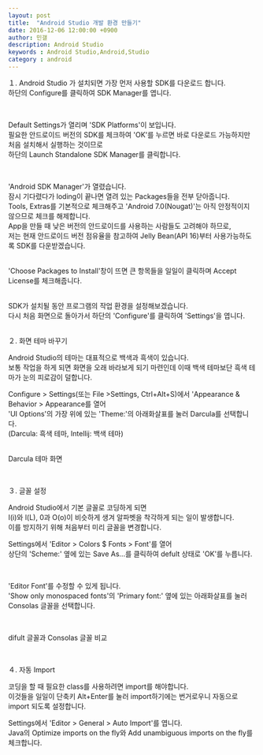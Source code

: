 ```yaml
---
layout: post
title:  "Android Studio 개발 환경 만들기"
date: 2016-12-06 12:00:00 +0900
author: 민갤
description: Android Studio 
keywords : Android Studio,Android,Studio
category : android
---
```


１. Android Studio 가 설치되면 가장 먼저 사용할 SDK를 다운로드 합니다.<br>하단의 <span class="blue">Configure</span>를 클릭하여 <span class="blue">SDK Manager</span>를 엽니다.<br>

<p class="t_center w50"><amp-img src="{{ "/img/post03/android18.jpg" | prepend: site.baseurl }}" alt="안드로이드 스튜디오 메뉴창" width="662" height="648" layout="responsive"></amp-img></p><br>

Default Settings가 열리며 'SDK Platforms'이 보입니다.<br>
필요한 안드로이드 버전의 SDK를 체크하여 'OK'를 누르면 바로 다운로드 가능하지만 처음 설치해서 실행하는 것이므로<br>
하단의 <span class="blue">Launch Standalone SDK Manager</span>를 클릭합니다.<br>

<p class="t_center w50"><amp-img src="{{ "/img/post03/android19.jpg" | prepend: site.baseurl }}" alt="안드로이드 스튜디오 환경설정" width="1023" height="695" layout="responsive"></amp-img></p><br>

'Android SDK Manager'가 열렸습니다.<br>
잠시 기다렸다가 loding이 끝나면 열려 있는 Packages들을 전부 닫아줍니다.<br>
<span class="blue">Tools</span>, <span class="blue">Extras</span>를 기본적으로 체크해주고 'Android 7.0(Nougat)'는 아직 안정적이지 않으므로 체크를 해제합니다.<br>
App을 만들 때 낮은 버전의 안드로이드를 사용하는 사람들도 고려해야 하므로,<br>
저는 현재 안드로이드 버전 점유율을 참고하여 Jelly Bean(API 16)부터 사용가능하도록 SDK를 다운받겠습니다.<br>

<p class="t_center w50"><amp-img src="{{ "/img/post03/android20.jpg" | prepend: site.baseurl }}" alt="SDK Manager" width="686" height="641" layout="responsive"></amp-img></p><br>
'Choose Packages to Install'창이 뜨면 큰 항목들을 일일이 클릭하며 <span class="blue">Accept License</span>를 체크해줍니다.<br>

<p class="t_center w50"><amp-img src="{{ "/img/post03/android21.jpg" | prepend: site.baseurl }}" alt="Choose Packages to Install" width="726" height="463" layout="responsive"></amp-img></p>
<p class="t_center w50"><amp-img src="{{ "/img/post03/android22.jpg" | prepend: site.baseurl }}" alt="Downloading Android SDK" width="686" height="641" layout="responsive"></amp-img></p><br>
SDK가 설치될 동안 프로그램의 작업 환경을 설정해보겠습니다.<br>
다시 처음 화면으로 돌아가서 하단의 'Configure'를 클릭하여 'Settings'을 엽니다.<br><br>

２. 화면 테마 바꾸기<br>

Android Studio의 테마는 대표적으로 백색과 흑색이 있습니다.<br>
보통 작업을 하게 되면 화면을 오래 바라보게 되기 마련인데 이때 백색 테마보단 흑색 테마가 눈의 피로감이 덜합니다.<br>

Configure > Settings(또는 File >Settings, Ctrl+Alt+S)에서 'Appearance & Behavior > <span class="blue">Appearance</span>를 열어<br>
'UI Options'의 가장 위에 있는 'Theme:'의 아래화살표를 눌러 <span class="blue">Darcula</span>를 선택합니다.<br>
(Darcula: 흑색 테마, Intellij: 백색 테마)<br>

<p class="t_center w50"><amp-img src="{{ "/img/post03/android_theme01.jpg" | prepend: site.baseurl }}" alt="Theme Setting" width="1024" height="695" layout="responsive"></amp-img></p><br>
Darcula 테마 화면<br>

<p class="t_center w50"><amp-img src="{{ "/img/post03/android_theme02.jpg" | prepend: site.baseurl }}" alt="Theme Darck" width="662" height="489" layout="responsive"></amp-img></p><br>

３. 글꼴 설정<br>

Android Studio에서 기본 글꼴로 코딩하게 되면 <br>
I(i)와 l(L), 0과 O(o)이 비슷하게 생겨 알파벳을 착각하게 되는 일이 발생합니다.<br>
이를 방지하기 위해 처음부터 미리 글꼴을 변경합니다.<br>

Settings에서 'Editor > Colors $ Fonts > <span class="blue">Font</span>'를 열어<br>
상단의 'Scheme:' 옆에 있는 <span class="blue">Save As...</span>를 클릭하여 defult 상태로 'OK'를 누릅니다.<br>

<p class="t_center w50"><amp-img src="{{ "/img/post03/android_theme03.jpg" | prepend: site.baseurl }}" alt="Font Setting" width="1023" height="694" layout="responsive"></amp-img></p><br>

'Editor Font'를 수정할 수 있게 됩니다.<br>
'Show only monospaced fonts'의 'Primary font:' 옆에 있는 아래화살표를 눌러 <span class="blue">Consolas</span> 글꼴을 선택합니다.<br>

<p class="t_center w50"><amp-img src="{{ "/img/post03/android_theme04.jpg" | prepend: site.baseurl }}" alt="Font Setting2" width="1025" height="696" layout="responsive"></amp-img></p><br>

difult 글꼴과 Consolas 글꼴 비교<br>

<p class="t_center w30"><amp-img src="{{ "/img/post03/android_theme04_1.jpg" | prepend: site.baseurl }}" alt="Font default" width="759" height="337" layout="responsive"></amp-img></p>
<p class="t_center w30"><amp-img src="{{ "/img/post03/android_theme04_2.jpg" | prepend: site.baseurl }}" alt="Font Consolas" width="759" height="337" layout="responsive"></amp-img></p><br>


４. 자동 Import<br>

코딩을 할 때 필요한 class를 사용하려면 import를 해야합니다. <br>
이것들을 일일이 단축키 Alt+Enter를 눌러 import하기에는 번거로우니 자동으로 import 되도록 설정합니다.<br>

Settings에서 'Editor > General > <span class="blue">Auto Import</span>'를 엽니다.<br>
Java의 <span class="blue">Optimize imports on the fly</span>와 <span class="blue">Add unambiguous imports on the fly</span>를 체크합니다.<br>

<p class="t_center w50"><amp-img src="{{ "/img/post03/android_theme05.jpg" | prepend: site.baseurl }}" alt="Auto Import" width="1024" height="696" layout="responsive"></amp-img></p>